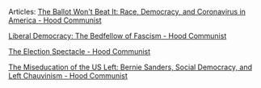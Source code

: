 
Articles:
[The Ballot Won't Beat It: Race, Democracy, and Coronavirus in America - Hood Communist](https://hoodcommunist.org/2020/04/23/the-ballot-wont-beat-it-race-democracy-and-coronavirus-in-america/)

[Liberal Democracy: The Bedfellow of Fascism - Hood Communist](https://hoodcommunist.org/2022/10/27/liberal-democracy-the-bedfellow-of-fascism/)

[The Election Spectacle - Hood Communist](https://hoodcommunist.org/2022/11/10/the-election-spectacle/)

[The Miseducation of the US Left: Bernie Sanders, Social Democracy, and Left Chauvinism - Hood Communist](https://hoodcommunist.org/2019/12/19/the-miseducation-of-the-us-left-bernie-sanders-social-democracy-and-left-chauvinism/)